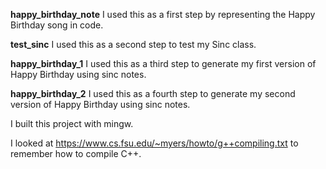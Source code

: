 __happy_birthday_note__ I used this as a first step by representing 
the Happy Birthday song in code.

__test_sinc__ I used this as a second step to test my Sinc class.

__happy_birthday_1__ I used this as a third step to generate 
my first version of Happy Birthday using sinc notes.

__happy_birthday_2__ I used this as a fourth step to generate 
my second version of Happy Birthday using sinc notes.

I built this project with mingw.

I looked at https://www.cs.fsu.edu/~myers/howto/g++compiling.txt
to remember how to compile C++.

